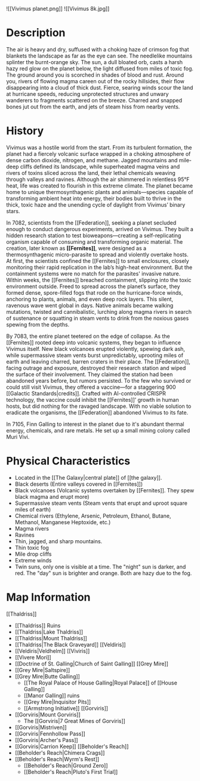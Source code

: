 ![[Vivimus planet.png]]
![[Vivimus 8k.jpg]]

# Description
The air is heavy and dry, suffused with a choking haze of crimson fog that blankets the landscape as far as the eye can see. The needlelike mountains splinter the burnt-orange sky. The sun, a dull bloated orb, casts a harsh hazy red glow on the planet below, the light diffused from miles of toxic fog. The ground around you is scorched in shades of blood and rust. Around you, rivers of flowing magma careen out of the rocky hillsides, their flow disappearing into a cloud of thick dust. Fierce, searing winds scour the land at hurricane speeds, reducing unprotected structures and unwary wanderers to fragments scattered on the breeze. Charred and snapped bones jut out from the earth, and jets of steam hiss from nearby vents.

# History
Vivimus was a hostile world from the start. From its turbulent formation, the planet had a fiercely volcanic surface wrapped in a choking atmosphere of dense carbon dioxide, nitrogen, and methane. Jagged mountains and mile-deep cliffs defined its landscape, while superheated magma veins and rivers of toxins sliced across the land, their lethal chemicals weaving through valleys and ravines. Although the air shimmered in relentless 95°F heat, life was created to flourish in this extreme climate. The planet became home to unique thermosynthagenic plants and animals—species capable of transforming ambient heat into energy, their bodies built to thrive in the thick, toxic haze and the unending cycle of daylight from Vivimus’ binary stars.

In 7082, scientists from the [[Federation]], seeking a planet secluded enough to conduct dangerous experiments, arrived on Vivimus. They built a hidden research station to test bioweapons—creating a self-replicating organism capable of consuming and transforming organic material. The creation, later known as **[[Fernites]]**, were designed as a thermosynthagenic micro-parasite to spread and violently overtake hosts.
At first, the scientists confined the [[Fernites]] to small enclosures, closely monitoring their rapid replication in the lab’s high-heat environment. But the containment systems were no match for the parasites' invasive nature. Within weeks, the [[Fernites]] breached containment, slipping into the toxic environment outside. Freed to spread across the planet’s surface, they formed dense, spore-filled fogs that rode on the hurricane-force winds, anchoring to plants, animals, and even deep rock layers. This silent, ravenous wave went global in days. Native animals became walking mutations, twisted and cannibalistic, lurching along magma rivers in search of sustenance or squatting in steam vents to drink from the noxious gases spewing from the depths.

By 7083, the entire planet teetered on the edge of collapse. As the [[Fernites]] rooted deep into volcanic systems, they began to influence Vivimus itself. New black volcanoes erupted violently, spewing dark ash, while supermassive steam vents burst unpredictably, uprooting miles of earth and leaving charred, barren craters in their place. The [[Federation]], facing outrage and exposure, destroyed their research station and wiped the surface of their involvement. They claimed the station had been abandoned years before, but rumors persisted. To the few who survived or could still visit Vivimus, they offered a vaccine—for a staggering 900 [[Galactic Standards|credits]]. Crafted with AI-controlled CRISPR technology, the vaccine could inhibit the [[Fernites]]’ growth in human hosts, but did nothing for the ravaged landscape. With no viable solution to eradicate the organisms, the [[Federation]] abandoned Vivimus to its fate.

In 7105, Finn Galling to interest in the planet due to it's abundant thermal energy, chemicals, and rare metals. He set up a small mining colony called Muri Vivi. 

# Physical Characteristics
- Located in the [[The Galaxy|central plate]] of [[the galaxy]]. 
- Black deserts (Entire valleys covered in [[Fernites]])
- Black volcanoes (Volcanic systems overtaken by [[Fernites]]. They spew black magma and erupt more)
- Supermassive steam vents (Steam vents that erupt and uproot square miles of earth)
- Chemical rivers (Ethylene, Arsenic, Petroleum, Ethanol, Butane, Methanol, Manganese Heptoxide, etc.)
- Magma rivers
- Ravines
- Thin, jagged, and sharp mountains. 
- Thin toxic fog
- Mile drop cliffs
- Extreme winds
- Twin suns, only one is visible at a time. The "night" sun is darker, and red. The "day" sun is brighter and orange. Both are hazy due to the fog.

# Map Information
[[Thaldriss]]
- [[Thaldriss]] Ruins
- [[Thaldriss|Lake Thaldriss]]
- [[Thaldriss|Mount Thaldriss]]
- [[Thaldriss|The Black Graveyard]]
[[Veldiris]] 
- [[Veldiris|Veldhelm]]
[[Viviris]]
- [[Vivere Mori]]
- [[Doctrine of St. Galling|Church of Saint Galling]]
[[Grey Mire]]
- [[Grey Mire|Saltspire]]
- [[Grey Mire|Butte Galling]]
	- [[The Royal Palace of House Galling|Royal Palace]] of [[House Galling]]
	- [[Manor Galling]] ruins
	- [[Grey Mire|Inquisitor Pits]]
	- [[Armstrong Initiative]]
[[Gorviris]]
- [[Gorviris|Mount Gorviris]]
	- The [[Gorviris|7 Great Mines of Gorviris]]
- [[Gorviris|Mistriven]]
- [[Gorviris|Fennhollow Pass]] 
- [[Gorviris|Archer's Pass]]
- [[Gorviris|Carrion Keep]]
[[Beholder's Reach]]
- [[Beholder's Reach|Chimera Crags]]
- [[Beholder's Reach|Wyrm's Rest]]
	- [[Beholder's Reach|Ground Zero]]
	- [[Beholder's Reach|Pluto's First Trial]]

